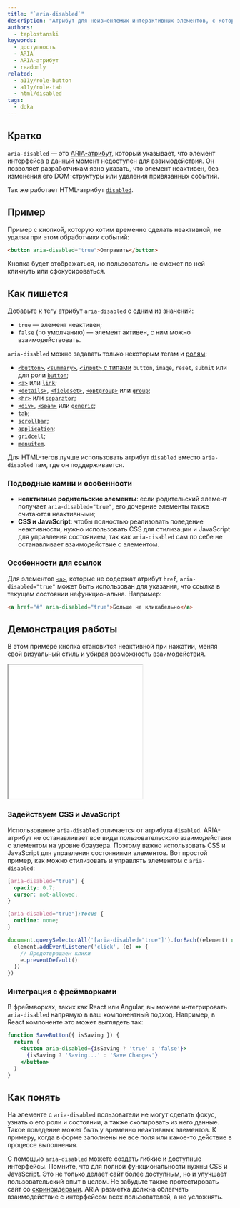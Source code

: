```yaml
---
title: "`aria-disabled`"
description: "Атрибут для неизменяемых интерактивных элементов, с которыми всё равно можно взаимодействовать."
authors:
  - teplostanski
keywords:
  - доступность
  - ARIA
  - ARIA-атрибут
  - readonly
related:
  - a11y/role-button
  - a11y/role-tab
  - html/disabled
tags:
  - doka
---
```


## Кратко

`aria-disabled` — это [ARIA-атрибут](/a11y/aria-attrs/#atributy-vidzhetov), который указывает, что элемент интерфейса в данный момент недоступен для взаимодействия. Он позволяет разработчикам явно указать, что элемент неактивен, без изменения его DOM-структуры или удаления привязанных событий.

Так же работает HTML-атрибут [`disabled`](/html/disabled/).

## Пример

Пример с кнопкой, которую хотим временно сделать неактивной, не удаляя при этом обработчики событий:

```html
<button aria-disabled="true">Отправить</button>
```

Кнопка будет отображаться, но пользователь не сможет по ней кликнуть или сфокусироваться.

## Как пишется

Добавьте к тегу атрибут `aria-disabled` с одним из значений:

- `true` — элемент неактивен;
- `false` (по умолчанию) — элемент активен, с ним можно взаимодействовать.

`aria-disabled` можно задавать только некоторым тегам и [ролям](/a11y/aria-roles/):

- [`<button>`](/html/button/), [`<summary>`](/html/details/), [`<input>` с типами](/html/input/#type) `button`, `image`, `reset`, `submit` или для роли [`button`](/a11y/role-button/);
- [`<a>`](/html/a/) или [`link`](/a11y/role-link/);
- [`<details>`](/html/details/), [`<fieldset>`](/html/fieldset/), [`<optgroup>`](/html/optgroup/) или [`group`](/a11y/role-group/);
- [`<hr>`](/html/hr/) или [`separator`](/a11y/role-separator/);
- [`<div>`](/html/div/), [`<span>`](/html/span/) или [`generic`](/a11y/role-generic/);
- [`tab`](/a11y/role-tab/);
- [`scrollbar`](/a11y/role-scrollbar/);
- [`application`](/a11y/role-application/);
- [`gridcell`](/a11y/role-gridcell/);
- [`menuitem`](/a11y/role-menuitem/).

Для HTML-тегов лучше использовать атрибут `disabled` вместо `aria-disabled` там, где он поддерживается.

### Подводные камни и особенности

- **неактивные родительские элементы**: если родительский элемент получает `aria-disabled="true"`, его дочерние элементы также считаются неактивными;
- **CSS и JavaScript**: чтобы полностью реализовать поведение неактивности, нужно использовать CSS для стилизации и JavaScript для управления состоянием, так как `aria-disabled` сам по себе не останавливает взаимодействие с элементом.

### Особенности для ссылок

Для элементов [`<a>`](/html/a/), которые не содержат атрибут `href`, `aria-disabled="true"` может быть использован для указания, что ссылка в текущем состоянии нефункциональна. Например:

```html
<a href="#" aria-disabled="true">Больше не кликабельно</a>
```

## Демонстрация работы

В этом примере кнопка становится неактивной при нажатии, меняя свой визуальный стиль и убирая возможность взаимодействия.

<iframe title="Пример с кнопкой" src="demos/" height="300"></iframe>

### Задействуем CSS и JavaScript

Использование `aria-disabled` отличается от атрибута `disabled`. ARIA-атрибут не останавливает все виды пользовательского взаимодействия с элементом на уровне браузера. Поэтому важно использовать CSS и JavaScript для управления состояниями элементов. Вот простой пример, как можно стилизовать и управлять элементом с `aria-disabled`:

```css
[aria-disabled="true"] {
  opacity: 0.7;
  cursor: not-allowed;
}

[aria-disabled="true"]:focus {
  outline: none;
}
```

```javascript
document.querySelectorAll('[aria-disabled="true"]').forEach((element) => {
  element.addEventListener('click', (e) => {
    // Предотвращаем клики
    e.preventDefault()
  })
})
```

### Интеграция с фреймворками

В фреймворках, таких как React или Angular, вы можете интегрировать `aria-disabled` напрямую в ваш компонентный подход. Например, в React компоненте это может выглядеть так:

```jsx
function SaveButton({ isSaving }) {
  return (
    <button aria-disabled={isSaving ? 'true' : 'false'}>
      {isSaving ? 'Saving...' : 'Save Changes'}
    </button>
  )
}
```

## Как понять

На элементе с `aria-disabled` пользователи не могут сделать фокус, узнать о его роли и состоянии, а также скопировать из него данные. Такое поведение может быть у временно неактивных элементов. К примеру, когда в форме заполнены не все поля или какое-то действие в процессе выполнения.

С помощью `aria-disabled` можете создать гибкие и доступные интерфейсы. Помните, что для полной функциональности нужны CSS и JavaScript. Это не только делает сайт более доступным, но и улучшает пользовательский опыт в целом. Не забудьте также протестировать сайт со [скринридерами](/a11y/screenreaders/). ARIA-разметка должна облегчать взаимодействие с интерфейсом всех пользователей, а не усложнять.
